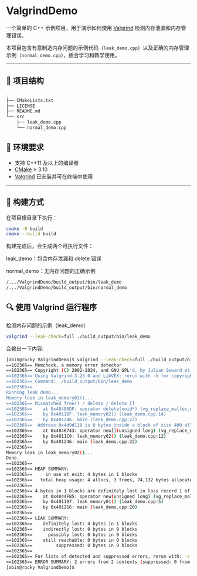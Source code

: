 # ValgrindDemo

一个简单的 C++ 示例项目，用于演示如何使用 [Valgrind](https://valgrind.org/) 检测内存泄漏和内存管理错误。

本项目包含有意制造内存问题的示例代码（`leak_demo.cpp`）以及正确的内存管理示例（`normal_demo.cpp`），适合学习和教学使用。

---

## 📁 项目结构
```sh
.
├── CMakeLists.txt
├── LICENSE
├── README.md
└── src
    ├── leak_demo.cpp
    └── normal_demo.cpp
```

## 🧰 环境要求

- 支持 C++11 及以上的编译器
- [CMake](https://cmake.org/) ≥ 3.10
- [Valgrind](https://valgrind.org/) 已安装并可在终端中使用

---

## 🔨 构建方式
在项目根目录下执行：
```bash
cmake -B build
cmake --build build
```
构建完成后，会生成两个可执行文件：

leak_demo：包含内存泄漏和 delete 错误

normal_demo：无内存问题的正确示例
```bash
/.../ValgrindDemo/build_output/bin/leak_demo
/.../ValgrindDemo/build_output/bin/normal_demo
```
## 🔍 使用 Valgrind 运行程序  
检测内存问题的示例（leak_demo）
```bash
valgrind --leak-check=full ./build_output/bin/leak_demo
```
会输出一下内容:
```bash
[abin@rocky ValgrindDemo]$ valgrind --leak-check=full ./build_output/bin/leak_demo
==102365== Memcheck, a memory error detector
==102365== Copyright (C) 2002-2024, and GNU GPL'd, by Julian Seward et al.
==102365== Using Valgrind-3.23.0 and LibVEX; rerun with -h for copyright info
==102365== Command: ./build_output/bin/leak_demo
==102365==
Running leak demo...
Memory leak in leak_memory01()...
==102365== Mismatched free() / delete / delete []
==102365==    at 0x48486DF: operator delete(void*) (vg_replace_malloc.c:1131)
==102365==    by 0x4011DF: leak_memory02() (leak_demo.cpp:14)
==102365==    by 0x401246: main (leak_demo.cpp:22)
==102365==  Address 0x4d9d110 is 0 bytes inside a block of size 400 alloc'd
==102365==    at 0x4846743: operator new[](unsigned long) (vg_replace_malloc.c:729)
==102365==    by 0x4011C0: leak_memory02() (leak_demo.cpp:12)
==102365==    by 0x401246: main (leak_demo.cpp:22)
==102365==
Memory leak in leak_memory02()...
Done.
==102365==
==102365== HEAP SUMMARY:
==102365==     in use at exit: 4 bytes in 1 blocks
==102365==   total heap usage: 4 allocs, 3 frees, 74,132 bytes allocated
==102365==
==102365== 4 bytes in 1 blocks are definitely lost in loss record 1 of 1
==102365==    at 0x4844FB5: operator new(unsigned long) (vg_replace_malloc.c:487)
==102365==    by 0x401197: leak_memory01() (leak_demo.cpp:5)
==102365==    by 0x401216: main (leak_demo.cpp:20)
==102365==
==102365== LEAK SUMMARY:
==102365==    definitely lost: 4 bytes in 1 blocks
==102365==    indirectly lost: 0 bytes in 0 blocks
==102365==      possibly lost: 0 bytes in 0 blocks
==102365==    still reachable: 0 bytes in 0 blocks
==102365==         suppressed: 0 bytes in 0 blocks
==102365==
==102365== For lists of detected and suppressed errors, rerun with: -s
==102365== ERROR SUMMARY: 2 errors from 2 contexts (suppressed: 0 from 0)
[abin@rocky ValgrindDemo]$
```